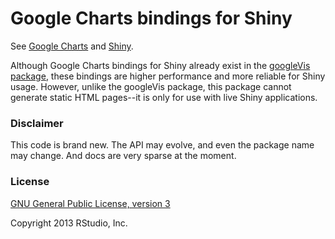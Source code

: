 # Google Charts bindings for Shiny

See [Google Charts](https://developers.google.com/chart/interactive/docs/gallery) and [Shiny](http://rstudio.com/shiny/).

Although Google Charts bindings for Shiny already exist in the [googleVis package](http://cran.r-project.org/web/packages/googleVis/index.html), these bindings are higher performance and more reliable for Shiny usage. However, unlike the googleVis package, this package cannot generate static HTML pages--it is only for use with live Shiny applications.

### Disclaimer

This code is brand new. The API may evolve, and even the package name may change. And docs are very sparse at the moment.

### License

[GNU General Public License, version 3](http://cran.r-project.org/web/licenses/GPL-3)

Copyright 2013 RStudio, Inc.